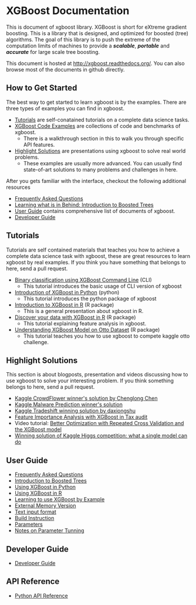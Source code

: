 XGBoost Documentation
=====================
This is document of xgboost library.
XGBoost is short for eXtreme gradient boosting. This is a library that is designed, and optimized for boosted (tree) algorithms.
The goal of this library is to push the extreme of the computation limits of machines to provide a ***scalable***, ***portable*** and ***accurate***
for large scale tree boosting.


This document is hosted at http://xgboost.readthedocs.org/. You can also browse most of the documents in github directly.

How to Get Started
------------------
The best way to get started to learn xgboost is by the examples. There are three types of examples you can find in xgboost.
* [Tutorials](#tutorials) are self-conatained tutorials on a complete data science tasks.
* [XGBoost Code Examples](../demo/) are collections of code and benchmarks of xgboost.
  - There is a walkthrough section in this to walk you through specific API features.
* [Highlight Solutions](#highlight-solutions) are presentations using xgboost to solve real world problems.
  - These examples are usually more advanced. You can usually find state-of-art solutions to many problems and challenges in here.

After you gets familiar with the interface, checkout the following additional resources
* [Frequently Asked Questions](faq.md)
* [Learning what is in Behind: Introduction to Boosted Trees](http://homes.cs.washington.edu/~tqchen/pdf/BoostedTree.pdf)
* [User Guide](#user-guide) contains comprehensive list of documents of xgboost.
* [Developer Guide](dev-guide/contribute.md)

Tutorials
---------
Tutorials are self contained materials that teaches you how to achieve a complete data science task with xgboost, these
are great resources to learn xgboost by real examples. If you think you have something that belongs to here, send a pull request.
* [Binary classification using XGBoost Command Line](../demo/binary_classification/) (CLI)
  - This tutorial introduces the basic usage of CLI version of xgboost
* [Introduction of XGBoost in Python](python/python_intro.md) (python)
  - This tutorial introduces the python package of xgboost
* [Introduction to XGBoost in R](../R-package/vignettes/xgboostPresentation.Rmd) (R package)
  - This is a general presentation about xgboost in R.
* [Discover your data with XGBoost in R](../R-package/vignettes/discoverYourData.Rmd) (R package)
  - This tutorial explaining feature analysis in xgboost.
* [Understanding XGBoost Model on Otto Dataset](../demo/kaggle-otto/understandingXGBoostModel.Rmd) (R package)
  - This tutorial teaches you how to use xgboost to compete kaggle otto challenge.

Highlight Solutions
-------------------
This section is about blogposts, presentation and videos discussing how to use xgboost to solve your interesting problem. If you think something belongs to here, send a pull request.
* [Kaggle CrowdFlower winner's solution by Chenglong Chen](https://github.com/ChenglongChen/Kaggle_CrowdFlower)
* [Kaggle Malware Prediction winner's solution](https://github.com/xiaozhouwang/kaggle_Microsoft_Malware)
* [Kaggle Tradeshift winning solution by daxiongshu](https://github.com/daxiongshu/kaggle-tradeshift-winning-solution)
* [Feature Importance Analysis with XGBoost in Tax audit](http://fr.slideshare.net/MichaelBENESTY/feature-importance-analysis-with-xgboost-in-tax-audit)
* Video tutorial: [Better Optimization with Repeated Cross Validation and the XGBoost model](https://www.youtube.com/watch?v=Og7CGAfSr_Y)
* [Winning solution of Kaggle Higgs competition: what a single model can do](http://no2147483647.wordpress.com/2014/09/17/winning-solution-of-kaggle-higgs-competition-what-a-single-model-can-do/)

User Guide
----------
* [Frequently Asked Questions](faq.md)
* [Introduction to Boosted Trees](http://homes.cs.washington.edu/~tqchen/pdf/BoostedTree.pdf)
* [Using XGBoost in Python](python/python_intro.md)
* [Using XGBoost in R](../R-package/vignettes/xgboostPresentation.Rmd)
* [Learning to use XGBoost by Example](../demo)
* [External Memory Version](external_memory.md)
* [Text input format](input_format.md)
* [Build Instruction](build.md)
* [Parameters](parameter.md)
* [Notes on Parameter Tunning](param_tuning.md)


Developer Guide
---------------
* [Developer Guide](dev-guide/contribute.md)

API Reference
-------------
* [Python API Reference](python/python_api.rst)

